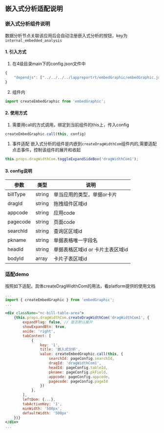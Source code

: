## 嵌入式分析适配说明

### 嵌入式分析组件说明
数据分析节点关联该应用后会自动注册嵌入式分析的按钮，key为`internal_embedded_analysis`

#### 1. 引入方式
1. 在4级目录main下的config.json文件中
```js
{
	"dependjs": ["../../../../lappreportrt/embedGraphic/embedGraphic.js"]
}

```

2. 组件内
```js
import createEmbedGraphic from 'embedGraphic';
```

#### 2. 使用方式
1. 需要用call的方式调用，绑定到当前组件的this上，传入config
```jsx
createEmbedGraphic.call(this, config)
```
1. 事件适配
嵌入式分析的组件是内嵌到`createDragWidthCom`组件内的,需要适配点击事件，控制该组件的展开和收起
```js
this.props.dragWidthCom.toggleExpandSideBox('dragWidthCom1');
```


#### 3. config说明
|参数|类型|说明|
|-|-|-|
|billType| string|单当应用的类型，单据or卡片
|dragId|string|拖拽组件区域id
|appcode|string|应用code
|pagecode|string|页面code
|searchId|string|查询区区域id
|pkname|string|单据表格唯一字段名
|headId|string|单据表格区域id or 卡片主表区域id
|bodyId|array|卡片子表区域id



### 适配demo

按照如下适配，具体createDragWidthCom的用法，看platform提供的使用文档
```jsx
...
import { createEmbedGraphic } from 'embedGraphic';
...

<div className="nc-bill-table-area">
    {this.props.dragWidthCom.createDragWidthCom('dragWidthCom1', {
        expandFlag: false, // 是否默认展开
        showExpandBtn: true,
        aside: 'right',
        tabContent: [
            {
                key: '1',
                title: '嵌入式分析',
                value: createEmbedGraphic.call(this, {
                    searchId: pageConfig.searchId,
                    dragId: 'dragWidthCom1',
                    headId: pageConfig.tableId,
                    pkname: pageConfig.pkField,
                    appcode: pageConfig.appcode,
                    pagecode: pageConfig.pageId
                })
            },
        ],
        leftDom: {...},
        tabActiveKey: '1',
        minWidth: '500px',
        defaultWidth: '500px'
    })}
</div>
...
```
